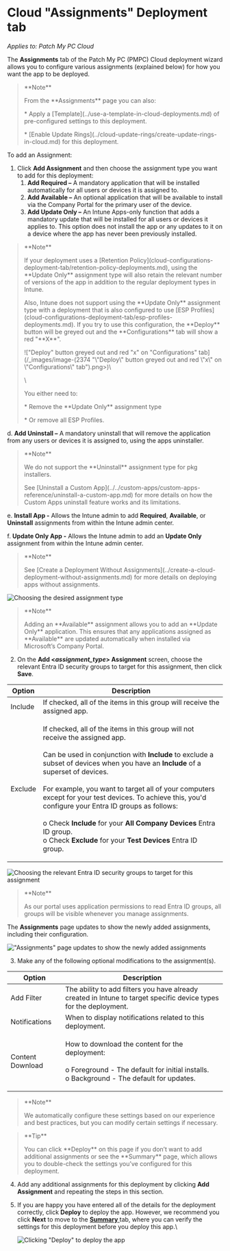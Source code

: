 # Cloud "Assignments" Deployment tab

_Applies to: Patch My PC Cloud_

The **Assignments** tab of the Patch My PC (PMPC) Cloud deployment wizard allows you to configure various assignments (explained below) for how you want the app to be deployed.

> \*\*Note\*\*
>
> From the \*\*Assignments\*\* page you can also:
>
> \* Apply a \[Template]\(../use-a-template-in-cloud-deployments.md) of pre-configured settings to this deployment.
>
> \* \[Enable Update Rings]\(../cloud-update-rings/create-update-rings-in-cloud.md) for this deployment.

To add an Assignment:

1. Click **Add Assignment** and then choose the assignment type you want to add for this deployment:
   1. **Add Required –** A mandatory application that will be installed automatically for all users or devices it is assigned to.
   2. **Add Available –** An optional application that will be available to install via the Company Portal for the primary user of the device.
   3. **Add Update Only –** An Intune Apps-only function that adds a mandatory update that will be installed for all users or devices it applies to. This option does not install the app or any updates to it on a device where the app has never been previously installed.

> \*\*Note\*\*
>
> If your deployment uses a \[Retention Policy]\(cloud-configurations-deployment-tab/retention-policy-deployments.md), using the \*\*Update Only\*\* assignment type will also retain the relevant number of versions of the app in addition to the regular deployment types in Intune.
>
> Also, Intune does not support using the \*\*Update Only\*\* assignment type with a deployment that is also configured to use \[ESP Profiles]\(cloud-configurations-deployment-tab/esp-profiles-deployments.md). If you try to use this configuration, the \*\*Deploy\*\* button will be greyed out and the \*\*Configurations\*\* tab will show a red "\*\*X\*\*".
>
> !\["Deploy" button greyed out and red "x" on "Configurations" tab]\(/\_images/image-(2374 "\\"Deploy\\" button greyed out and red \\"x\\" on \\"Configurations\\" tab").png>)\\
>
> \\
>
> You either need to:
>
> \* Remove the \*\*Update Only\*\* assignment type
>
> \* Or remove all ESP Profiles.

d. **Add Uninstall –** A mandatory uninstall that will remove the application from any users or devices it is assigned to, using the apps uninstaller.

> \*\*Note\*\*
>
> We do not support the \*\*Uninstall\*\* assignment type for pkg installers.
>
> See \[Uninstall a Custom App]\(../../custom-apps/custom-apps-reference/uninstall-a-custom-app.md) for more details on how the Custom Apps uninstall feature works and its limitations.

e. **Install App -** Allows the Intune admin to add **Required**, **Available**, or **Uninstall** assignments from within the Intune admin center.

f. **Update Only App -** Allows the Intune admin to add an **Update Only** assignment from within the Intune admin center.

> \*\*Note\*\*
>
> See \[Create a Deployment Without Assignments]\(../create-a-cloud-deployment-without-assignments.md) for more details on deploying apps without assignments.

![Choosing the desired assignment type](/_images/image-(2386).png)

> \*\*Note\*\*
>
> Adding an \*\*Available\*\* assignment allows you to add an \*\*Update Only\*\* application. This ensures that any applications assigned as \*\*Available\*\* are updated automatically when installed via Microsoft’s Company Portal.

2. On the **Add <**_**assignment\_type**_**> Assignment** screen, choose the relevant Entra ID security groups to target for this assignment, then click **Save**.

| Option  | Description                                                                                                                                                                                                                                                                                                                                                                                                                                                                                                                                                                                                           |
| ------- | --------------------------------------------------------------------------------------------------------------------------------------------------------------------------------------------------------------------------------------------------------------------------------------------------------------------------------------------------------------------------------------------------------------------------------------------------------------------------------------------------------------------------------------------------------------------------------------------------------------------- |
| Include | If checked, all of the items in this group will receive the assigned app.                                                                                                                                                                                                                                                                                                                                                                                                                                                                                                                                             |
| Exclude | <p>If checked, all of the items in this group will not receive the assigned app.<br><br>Can be used in conjunction with <strong>Include</strong> to exclude a subset of devices when you have an <strong>Include</strong> of a superset of devices.<br><br>For example, you want to target all of your computers except for your test devices. To achieve this, you'd configure your Entra ID groups as follows:<br><br>o Check <strong>Include</strong> for your <strong>All Company Devices</strong> Entra ID group.<br>o Check <strong>Exclude</strong> for your <strong>Test Devices</strong> Entra ID group.</p> |

![Choosing the relevant Entra ID security groups to target for this assignment](/_images/image-(2387).png)

> \*\*Note\*\*
>
> As our portal uses application permissions to read Entra ID groups, all groups will be visible whenever you manage assignments.

The **Assignments** page updates to show the newly added assignments, including their configuration.

!["Assignments" page updates to show the newly added assignments](/_images/image-(2388).png)

3. Make any of the following optional modifications to the assignment(s).

| Option           | Description                                                                                                                                               |
| ---------------- | --------------------------------------------------------------------------------------------------------------------------------------------------------- |
| Add Filter       | The ability to add filters you have already created in Intune to target specific device types for the deployment.                                         |
| Notifications    | When to display notifications related to this deployment.                                                                                                 |
| Content Download | <p>How to download the content for the deployment:<br><br>o Foreground - The default for initial installs.<br>o Background - The default for updates.</p> |

> \*\*Note\*\*
>
> We automatically configure these settings based on our experience and best practices, but you can modify certain settings if necessary.

> \*\*Tip\*\*
>
> You can click \*\*Deploy\*\* on this page if you don’t want to add additional assignments or see the \*\*Summary\*\* page, which allows you to double-check the settings you’ve configured for this deployment.

4. Add any additional assignments for this deployment by clicking **Add Assignment** and repeating the steps in this section.
5.  If you are happy you have entered all of the details for the deployment correctly, click **Deploy** to deploy the app. However, we recommend you click **Next** to move to the [**Summary** ](cloud-summary-deployment-tab.md)tab, where you can verify the settings for this deployment before you deploy this app.\\

    ![Clicking "Deploy" to deploy the app](/_images/image-(2390).png)